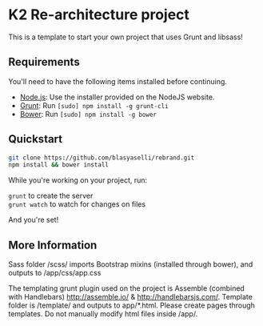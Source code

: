 # K2 Re-architecture project 

This is a template to start your own project that uses Grunt and libsass!

## Requirements

You'll need to have the following items installed before continuing.

  * [Node.js](http://nodejs.org): Use the installer provided on the NodeJS website.
  * [Grunt](http://gruntjs.com/): Run `[sudo] npm install -g grunt-cli`
  * [Bower](http://bower.io): Run `[sudo] npm install -g bower`

## Quickstart

```bash
git clone https://github.com/blasyaselli/rebrand.git
npm install && bower install
```

While you're working on your project, run:

`grunt` to create the server  
`grunt watch` to watch for changes on files 

And you're set!

## More Information

Sass folder /scss/ imports Bootstrap mixins (installed through bower), and outputs to /app/css/app.css

The templating  grunt plugin used on the project is Assemble (combined with Handlebars) http://assemble.io/ & http://handlebarsjs.com/. Template folder is /template/ and outputs to app/*.html. Please create pages through templates. Do not manually modify html files inside /app/.

